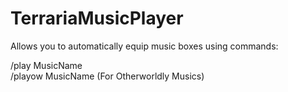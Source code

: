 # TerrariaMusicPlayer

Allows you to automatically equip music boxes using commands:  

/play MusicName  
/playow MusicName (For Otherworldly Musics)
